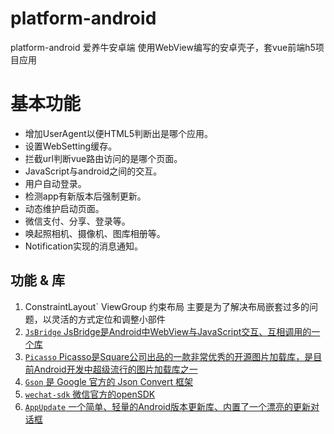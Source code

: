 # platform-android

platform-android
爱养牛安卓端 使用WebView编写的安卓壳子，套vue前端h5项目应用

基本功能
======

 * 增加UserAgent以便HTML5判断出是哪个应用。
 * 设置WebSetting缓存。
 * 拦截url判断vue路由访问的是哪个页面。
 * JavaScript与android之间的交互。
 * 用户自动登录。
 * 检测app有新版本后强制更新。
 * 动态维护启动页面。
 * 微信支付、分享、登录等。
 * 唤起照相机、摄像机、图库相册等。
 * Notification实现的消息通知。

## 功能 & 库
1. ConstraintLayout` ViewGroup 约束布局 主要是为了解决布局嵌套过多的问题，以灵活的方式定位和调整小部件
2. [`JsBridge` JsBridge是Android中WebView与JavaScript交互、互相调用的一个库](https://github.com/lzyzsd/JsBridge)
3. [`Picasso` Picasso是Square公司出品的一款非常优秀的开源图片加载库，是目前Android开发中超级流行的图片加载库之一](https://square.github.io/picasso/)
4. [`Gson` 是 Google 官方的 Json Convert 框架](https://github.com/google/gson)
5. [`wechat-sdk` 微信官方的openSDK](https://pay.weixin.qq.com/wiki/doc/api/index.html)
6. [`AppUpdate` 一个简单、轻量的Android版本更新库、内置了一个漂亮的更新对话框](https://github.com/azhon/AppUpdate)






 
 
 